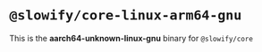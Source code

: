 # `@slowify/core-linux-arm64-gnu`

This is the **aarch64-unknown-linux-gnu** binary for `@slowify/core`
